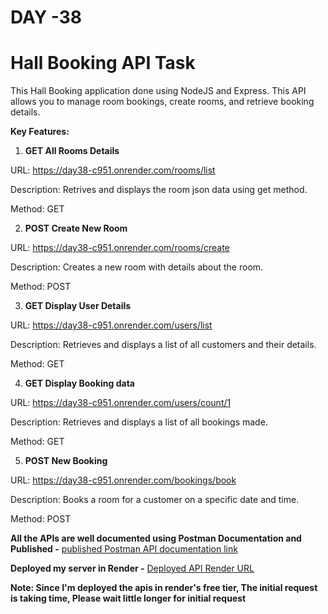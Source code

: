 # DAY -38

# Hall Booking API Task

This Hall Booking application done using NodeJS and Express. This API allows you to manage room bookings, create rooms, and retrieve booking details.
 
**Key Features:**

1. **GET All Rooms Details**

URL: https://day38-c951.onrender.com/rooms/list

Description: Retrives and displays the room json data using get method.

Method: GET

2. **POST Create New Room**

URL: https://day38-c951.onrender.com/rooms/create

Description: Creates a new room with details about the room.

Method: POST

3. **GET Display User Details**

URL: https://day38-c951.onrender.com/users/list

Description: Retrieves and displays a list of all customers and their details.

Method: GET

4. **GET Display Booking data**

URL: https://day38-c951.onrender.com/users/count/1

Description: Retrieves and displays a list of all bookings made.

Method: GET

5. **POST New Booking**

URL: https://day38-c951.onrender.com/bookings/book

Description: Books a room for a customer on a specific date and time.

Method: POST


**All the APIs are well documented using Postman Documentation and Published -** [published Postman API documentation link](https://documenter.getpostman.com/view/34880470/2sA3dxEXqb)

**Deployed my server in Render -** [Deployed API Render URL](https://day38-c951.onrender.com)

**Note: Since I'm deployed the apis in render's free tier, The initial request is taking time, Please wait little longer for initial request**